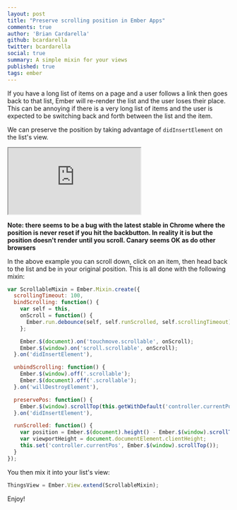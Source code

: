 ```yaml
---
layout: post
title: "Preserve scrolling position in Ember Apps"
comments: true
author: 'Brian Cardarella'
github: bcardarella
twitter: bcardarella
social: true
summary: A simple mixin for your views
published: true
tags: ember
---
```


If you have a long list of items on a page and a user follows a link
then goes back to that list, Ember will re-render the list and the user
loses their place. This can be annoying if there is a very long list of
items and the user is expected to be switching back and forth between
the list and the item.

We can preserve the position by taking advantage of `didInsertElement`
on the list's view.

<iframe class="jsbin-embed" src="http://emberjs.jsbin.com/nevaxipe/2/embed?output"></iframe>

**Note: there seems to be a bug with the latest stable in Chrome where
the position is never reset if you hit the backbutton. In reality it is
but the position doesn't render until you scroll. Canary seems OK as do
other browsers**

In the above example you can scroll down, click on an item, then head
back to the list and be in your original position. This is all done with
the following mixin:

```javascript
var ScrollableMixin = Ember.Mixin.create({
  scrollingTimeout: 100,
  bindScrolling: function() {
    var self = this,
    onScroll = function() {
      Ember.run.debounce(self, self.runScrolled, self.scrollingTimeout);
    };

    Ember.$(document).on('touchmove.scrollable', onScroll);
    Ember.$(window).on('scroll.scrollable', onScroll);
  }.on('didInsertElement'),

  unbindScrolling: function() {
    Ember.$(window).off('.scrollable');
    Ember.$(document).off('.scrollable');
  }.on('willDestroyElement'),

  preservePos: function() {
    Ember.$(window).scrollTop(this.getWithDefault('controller.currentPos', 0));
  }.on('didInsertElement'),

  runScrolled: function() {
    var position = Ember.$(document).height() - Ember.$(window).scrollTop();
    var viewportHeight = document.documentElement.clientHeight;
    this.set('controller.currentPos', Ember.$(window).scrollTop());
  }
});
```

You then mix it into your list's view:

```javascript
ThingsView = Ember.View.extend(ScrollableMixin);
```

Enjoy!
